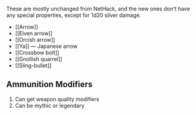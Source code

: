 These are mostly unchanged from NetHack, and the new ones don't have any special properties, except for 1d20 silver damage.
- [[Arrow]]
- [[Elven arrow]]
- [[Orcish arrow]]
- [[Ya]] — Japanese arrow
- [[Crossbow bolt]]
- [[Gnollish quarrel]]
- [[Sling-bullet]]

## Ammunition Modifiers

1. Can get weapon quality modifiers
2. Can be mythic or legendary
